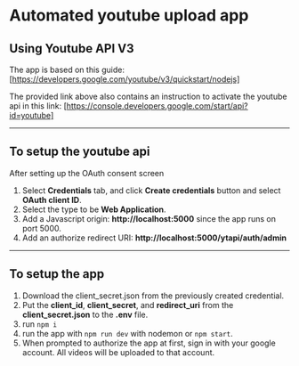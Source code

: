# Automated youtube upload app

## Using Youtube API V3

The app is based on this guide: [https://developers.google.com/youtube/v3/quickstart/nodejs]

The provided link above also contains an instruction to activate the youtube api in this link: [https://console.developers.google.com/start/api?id=youtube]

---

## To setup the youtube api

After setting up the OAuth consent screen

1. Select **Credentials** tab, and click **Create credentials** button and select **OAuth client ID**.
1. Select the type to be **Web Application**.
1. Add a Javascript origin: **http://localhost:5000** since the app runs on port 5000.
1. Add an authorize redirect URI: **http://localhost:5000/ytapi/auth/admin**

---

## To setup the app

1. Download the client_secret.json from the previously created credential.
1. Put the **client_id**, **client_secret**, and **redirect_uri** from the **client_secret.json** to the **.env** file.
1. run `npm i`
1. run the app with
   `npm run dev` with nodemon or `npm start`.
1. When prompted to authorize the app at first, sign in with your google account. All videos will be uploaded to that account.
